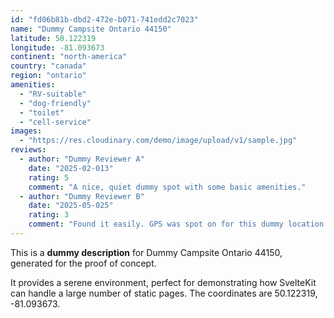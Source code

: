 ```yaml
---
id: "fd06b81b-dbd2-472e-b071-741edd2c7023"
name: "Dummy Campsite Ontario 44150"
latitude: 50.122319
longitude: -81.093673
continent: "north-america"
country: "canada"
region: "ontario"
amenities:
  - "RV-suitable"
  - "dog-friendly"
  - "toilet"
  - "cell-service"
images:
  - "https://res.cloudinary.com/demo/image/upload/v1/sample.jpg"
reviews:
  - author: "Dummy Reviewer A"
    date: "2025-02-013"
    rating: 5
    comment: "A nice, quiet dummy spot with some basic amenities."
  - author: "Dummy Reviewer B"
    date: "2025-05-025"
    rating: 3
    comment: "Found it easily. GPS was spot on for this dummy location."
---
```


This is a **dummy description** for Dummy Campsite Ontario 44150, generated for the proof of concept.

It provides a serene environment, perfect for demonstrating how SvelteKit can handle a large number of static pages. The coordinates are 50.122319, -81.093673.
